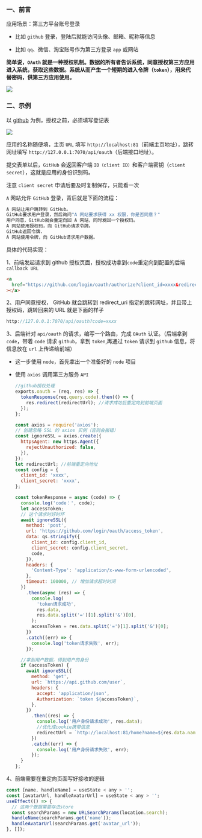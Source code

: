 ### 一、前言

应用场景：第三方平台账号登录

- 比如 `github` 登录，登陆后就能访问头像、邮箱、昵称等信息

- 比如 `qq`、微信、淘宝账号作为第三方登录 `app` 或网站

**简单说，`OAuth` 就是一种授权机制。数据的所有者告诉系统，同意授权第三方应用进入系统，获取这些数据。系统从而产生一个短期的进入令牌（`token`），用来代替密码，供第三方应用使用。**

![ ](https://www.wangbase.com/blogimg/asset/201904/bg2019042101.jpg)

### 二、示例

以 [github](https://github.com/settings/applications/new) 为例，授权之前，必须填写登记表

![ ](/md/OAuth%202.0/1.png)

应用的名称随便填，主页 `URL` 填写 `http://localhost:81`（前端主页地址），跳转网址填写 `http://127.0.0.1:7070/api/oauth`（后端接口地址）。

提交表单以后，`GitHub` 会返回客户端 `ID（client ID）`和客户端密钥（`client secret`），这就是应用的身份识别码。

注意 `client secret` 申请后要及时复制保存，只能看一次

`A` 网站允许 `GitHub` 登录，背后就是下面的流程：

```bash
A 网站让用户跳转到 GitHub。
GitHub要求用户登录，然后询问"A 网站要求获得 xx 权限，你是否同意？"
用户同意，GitHub就会重定向回 A 网站，同时发回一个授权码。
A 网站使用授权码，向 GitHub请求令牌。
GitHub返回令牌.
A 网站使用令牌，向 GitHub请求用户数据。
```

具体的代码实现：

1、前端发起请求到 github 授权页面，授权成功拿到`code`重定向到配置的后端`callback URL`

```html
<a
  href="https://github.com/login/oauth/authorize?client_id=xxxx&redirect_uri=http://127.0.0.1:7070/api/oauth"
></a>
```

2、用户同意授权， GitHub 就会跳转到 redirect_uri 指定的跳转网址，并且带上授权码，跳转回来的 URL 就是下面的样子

```js
http://127.0.0.1:7070/api/oauth?code=xxxx
```

3、后端针对 `api/oauth` 的请求，编写一个路由，完成 `OAuth` 认证。（后端拿到 `code`，带着 `code` 请求 `github`，拿到 `token`,再通过 `token` 请求到 `github` 信息，将信息放在 `url` 上传递给前端）

- 这一步使用 `node`，首先拿出一个准备好的 `node` 项目
- 使用 `axios` 调用第三方服务 `API`

  ```js
  //github授权处理
  exports.oauth = (req, res) => {
    tokenResponse(req.query.code).then(() => {
      res.redirect(redirectUrl); //请求成功后重定向到前端页面
    });
  };

  const axios = require('axios');
  // 创建忽略 SSL 的 axios 实例（否则会报错）
  const ignoreSSL = axios.create({
    httpsAgent: new https.Agent({
      rejectUnauthorized: false,
    }),
  });
  let redirectUrl; //前端重定向地址
  const config = {
    client_id: 'xxxx',
    client_secret: 'xxxx',
  };

  const tokenResponse = async (code) => {
    console.log('code：', code);
    let accessToken;
    // 这个请求时好时坏
    await ignoreSSL({
      method: 'post',
      url: 'https://github.com/login/oauth/access_token',
      data: qs.stringify({
        client_id: config.client_id,
        client_secret: config.client_secret,
        code,
      }),
      headers: {
        'Content-Type': 'application/x-www-form-urlencoded',
      },
      timeout: 100000, // 增加请求超时时间
    })
      .then(async (res) => {
        console.log(
          'token请求成功',
          res.data,
          res.data.split('=')[1].split('&')[0],
        );
        accessToken = res.data.split('=')[1].split('&')[0];
      })
      .catch((err) => {
        console.log('token请求失败', err);
      });

    //拿到用户数据，得到用户的身份
    if (accessToken) {
      await ignoreSSL({
        method: 'get',
        url: `https://api.github.com/user`,
        headers: {
          accept: 'application/json',
          Authorization: `token ${accessToken}`,
        },
      })
        .then((res) => {
          console.log('用户身份请求成功', res.data);
          //优化成cookie携带信息
          redirectUrl = `http://localhost:81/home?name=${res.data.name}&avatar_url=${res.data.avatar_url}`;
        })
        .catch((err) => {
          console.log('用户身份请求失败', err);
        });
    }
  };
  ```

4、前端需要在重定向页面写好接收的逻辑

```js
const [name, handleName] = useState < any > '';
const [avatarUrl, handleAvatarUrl] = useState < any > '';
useEffect(() => {
  // 这两个数据需要存进store
  const searchParams = new URLSearchParams(location.search);
  handleName(searchParams.get('name'));
  handleAvatarUrl(searchParams.get('avatar_url'));
}, []);
```
